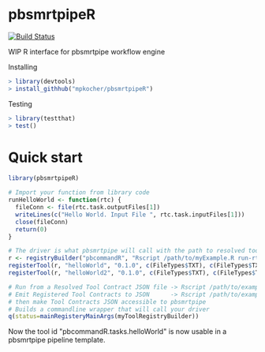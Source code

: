 # pbsmrtpipeR

[![Build Status](https://travis-ci.org/mpkocher/pbsmrtpipeR.svg?branch=master)](https://travis-ci.org/mpkocher/pbsmrtpipeR)

WIP R interface for pbsmrtpipe workflow engine

Installing

```r
> library(devtools)
> install_githhub("mpkocher/pbsmrtpipeR")
```

Testing

```r
> library(testthat)
> test()
```

# Quick start

```R
library(pbsmrtpipeR)

# Import your function from library code
runHelloWorld <- function(rtc) {
  fileConn <- file(rtc.task.outputFiles[1])
  writeLines(c("Hello World. Input File ", rtc.task.inputFiles[1]))
  close(fileConn)
  return(0)
}

# The driver is what pbsmrtpipe will call with the path to resolved tool contract JSON file
r <- registryBuilder("pbcommandR", "Rscript /path/to/myExample.R run-rtc ")
registerTool(r, "helloWorld", "0.1.0", c(FileTypes$TXT), c(FileTypes$TXT), 1, FALSE, runHelloWorld)
registerTool(r, "helloWorld2", "0.1.0", c(FileTypes$TXT), c(FileTypes$TXT), 1, FALSE, runHelloWorld)

# Run from a Resolved Tool Contract JSON file -> Rscript /path/to/exampleDriver.R run-rtc /path/to/rtc.json
# Emit Registered Tool Contracts to JSON      -> Rscript /path/to/exampleDriver.R emit-tc /path/to/output-dir 
# then make Tool Contracts JSON accessible to pbsmrtpipe
# Builds a commandline wrapper that will call your driver
q(status=mainRegisteryMainArgs(myToolRegistryBuilder))
```

Now the tool id "pbcommandR.tasks.helloWorld" is now usable in a pbsmrtpipe pipeline template.
